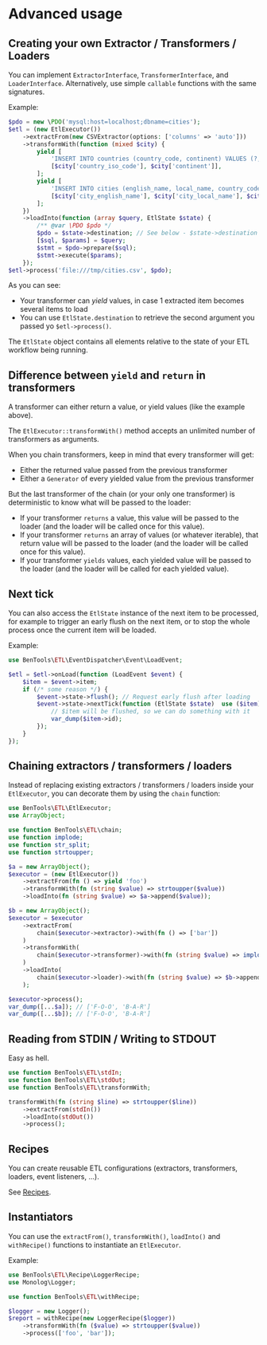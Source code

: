 # Advanced usage

Creating your own Extractor / Transformers / Loaders
--------------------------------------------------

You can implement `ExtractorInterface`, `TransformerInterface`, and `LoaderInterface`.
Alternatively, use simple `callable` functions with the same signatures.

Example:
```php
$pdo = new \PDO('mysql:host=localhost;dbname=cities');
$etl = (new EtlExecutor())
    ->extractFrom(new CSVExtractor(options: ['columns' => 'auto']))
    ->transformWith(function (mixed $city) {
        yield [
            'INSERT INTO countries (country_code, continent) VALUES (?, ?)',
            [$city['country_iso_code'], $city['continent']],
        ];
        yield [
            'INSERT INTO cities (english_name, local_name, country_code, population)',
            [$city['city_english_name'], $city['city_local_name'], $city['country_code'], $city['population']],
        ];
    })
    ->loadInto(function (array $query, EtlState $state) {
        /** @var \PDO $pdo */
        $pdo = $state->destination; // See below - $state->destination corresponds to the $destination argument of the $etl->process() method.
        [$sql, $params] = $query;
        $stmt = $pdo->prepare($sql);
        $stmt->execute($params);
    });
$etl->process('file:///tmp/cities.csv', $pdo);
```

As you can see:
- Your transformer can _yield_ values, in case 1 extracted item becomes several items to load
- You can use `EtlState.destination` to retrieve the second argument you passed yo `$etl->process()`.

The `EtlState` object contains all elements relative to the state of your ETL workflow being running.

Difference between `yield` and `return` in transformers
------------------------------------------------------

A transformer can either return a value, or yield values (like the example above).

The `EtlExecutor::transformWith()` method accepts an unlimited number of transformers as arguments.

When you chain transformers, keep in mind that every transformer will get:
- Either the returned value passed from the previous transformer
- Either a `Generator` of every yielded value from the previous transformer

But the last transformer of the chain (or your only one transformer) is deterministic to know what will be passed to the loader:
- If your transformer `returns` a value, this value will be passed to the loader (and the loader will be called once for this value).
- If your transformer `returns` an array of values (or whatever iterable), that return value will be passed to the loader (and the loader will be called once for this value).
- If your transformer `yields` values, each yielded value will be passed to the loader (and the loader will be called for each yielded value).



Next tick
---------

You can also access the `EtlState` instance of the next item to be processed, for example to trigger
an early flush on the next item, or to stop the whole process once the current item will be loaded.

Example:

```php
use BenTools\ETL\EventDispatcher\Event\LoadEvent;

$etl = $etl->onLoad(function (LoadEvent $event) {
    $item = $event->item;
    if (/* some reason */) {
        $event->state->flush(); // Request early flush after loading
        $event->state->nextTick(function (EtlState $state)  use ($item) {
            // $item will be flushed, so we can do something with it
            var_dump($item->id);
        });
    }
});
```

Chaining extractors / transformers / loaders
-------------------------------------------

Instead of replacing existing extractors / transformers / loaders inside your `EtlExecutor`,
you can decorate them by using the `chain` function:

```php
use BenTools\ETL\EtlExecutor;
use ArrayObject;

use function BenTools\ETL\chain;
use function implode;
use function str_split;
use function strtoupper;

$a = new ArrayObject();
$executor = (new EtlExecutor())
    ->extractFrom(fn () => yield 'foo')
    ->transformWith(fn (string $value) => strtoupper($value))
    ->loadInto(fn (string $value) => $a->append($value));

$b = new ArrayObject();
$executor = $executor
    ->extractFrom(
        chain($executor->extractor)->with(fn () => ['bar'])
    )
    ->transformWith(
        chain($executor->transformer)->with(fn (string $value) => implode('-', str_split($value)))
    )
    ->loadInto(
        chain($executor->loader)->with(fn (string $value) => $b->append($value))
    );

$executor->process();
var_dump([...$a]); // ['F-O-O', 'B-A-R']
var_dump([...$b]); // ['F-O-O', 'B-A-R']
```

Reading from STDIN / Writing to STDOUT
--------------------------------------

Easy as hell.

```php
use function BenTools\ETL\stdIn;
use function BenTools\ETL\stdOut;
use function BenTools\ETL\transformWith;

transformWith(fn (string $line) => strtoupper($line))
    ->extractFrom(stdIn())
    ->loadInto(stdOut())
    ->process();
```

Recipes
-------

You can create reusable ETL configurations (extractors, transformers, loaders, event listeners, ...).

See [Recipes](recipes.md).

Instantiators
-------------

You can use the `extractFrom()`, `transformWith()`, `loadInto()` and `withRecipe()` functions
to instantiate an `EtlExecutor`.

Example:

```php
use BenTools\ETL\Recipe\LoggerRecipe;
use Monolog\Logger;

use function BenTools\ETL\withRecipe;

$logger = new Logger();
$report = withRecipe(new LoggerRecipe($logger))
    ->transformWith(fn ($value) => strtoupper($value))
    ->process(['foo', 'bar']);
```
